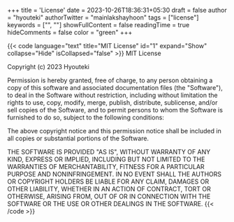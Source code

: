 +++
title = 'License'
date = 2023-10-26T18:36:31+05:30
draft = false
author = "hyouteki"
authorTwitter = "mainlakshayhoon"
tags = ["license"]
keywords = ["", ""]
showFullContent = false
readingTime = true
hideComments = false
color = "green"
+++

{{< code language="text" title="MIT License" id="1" expand="Show" collapse="Hide" isCollapsed="false" >}}
MIT License

Copyright (c) 2023 Hyouteki

Permission is hereby granted, free of charge, to any person obtaining a copy
of this software and associated documentation files (the "Software"), to deal
in the Software without restriction, including without limitation the rights
to use, copy, modify, merge, publish, distribute, sublicense, and/or sell
copies of the Software, and to permit persons to whom the Software is
furnished to do so, subject to the following conditions:

The above copyright notice and this permission notice shall be included in all
copies or substantial portions of the Software.

THE SOFTWARE IS PROVIDED "AS IS", WITHOUT WARRANTY OF ANY KIND, EXPRESS OR
IMPLIED, INCLUDING BUT NOT LIMITED TO THE WARRANTIES OF MERCHANTABILITY,
FITNESS FOR A PARTICULAR PURPOSE AND NONINFRINGEMENT. IN NO EVENT SHALL THE
AUTHORS OR COPYRIGHT HOLDERS BE LIABLE FOR ANY CLAIM, DAMAGES OR OTHER
LIABILITY, WHETHER IN AN ACTION OF CONTRACT, TORT OR OTHERWISE, ARISING FROM,
OUT OF OR IN CONNECTION WITH THE SOFTWARE OR THE USE OR OTHER DEALINGS IN THE
SOFTWARE.
{{< /code >}}
